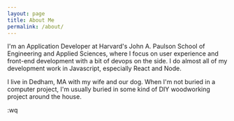 ```yaml
---
layout: page
title: About Me
permalink: /about/
---
```

I'm an Application Developer at Harvard's John A. Paulson School of Engineering and Applied Sciences, where I focus on user experience and front-end development with a bit of devops on the side. I do almost all of my development work in Javascript, especially React and Node. 

I live in Dedham, MA with my wife and our dog. When I'm not buried in a computer project, I'm usually buried in some kind of DIY woodworking project around the house.

:wq
